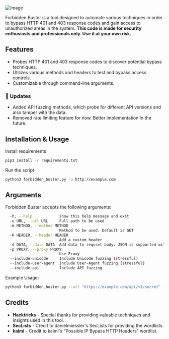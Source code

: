 ![image](https://github.com/Sn1r/Forbidden-Buster/assets/71400526/2ea8ba03-965c-4288-a3b8-ef6a6202f4a5)

Forbidden Buster is a tool designed to automate various techniques in order to bypass HTTP 401 and 403 response codes and gain access to unauthorized areas in the system. **This code is made for security enthusiasts and professionals only. Use it at your own risk.**

## Features

- Probes HTTP 401 and 403 response codes to discover potential bypass techniques.
- Utilizes various methods and headers to test and bypass access controls.
- Customizable through command-line arguments.

### 🚀 Updates
- Added API fuzzing methods, which probe for different API versions and also tamper with the data.
- Removed rate limiting feature for now. Better implementation in the future.
  
## Installation & Usage
Install requirements

```bash
pip3 install -r requirements.txt
```

Run the script

```bash
python3 forbidden_buster.py -u http://example.com
```

## Arguments
Forbidden Buster accepts the following arguments:

```bash
  -h, --help            show this help message and exit
  -u URL, --url URL     Full path to be used
  -m METHOD, --method METHOD
                        Method to be used. Default is GET
  -H HEADER, --header HEADER
                        Add a custom header
  -d DATA, --data DATA  Add data to requset body. JSON is supported with escaping
  -p PROXY, --proxy PROXY
                        Use Proxy
  --include-unicode     Include Unicode fuzzing (stressful)
  --include-user-agent  Include User-Agent fuzzing (stressful)
  --include-api         Include API fuzzing
```

Example Usage:
```bash
python3 forbidden_buster.py --url "https://example.com/api/v1/secret" --method POST --header "Authorization: Bearer XXX" --data '{\"key\":\"value\"}' --proxy "http://proxy.example.com" --include-api --include-unicode
```

## Credits
- **Hacktricks** - Special thanks for providing valuable techniques and insights used in this tool.
- **SecLists** - Credit to danielmiessler's SecLists for providing the wordlists.
- **kaimi** - Credit to kaimi's "Possible IP Bypass HTTP Headers" wordlist.

